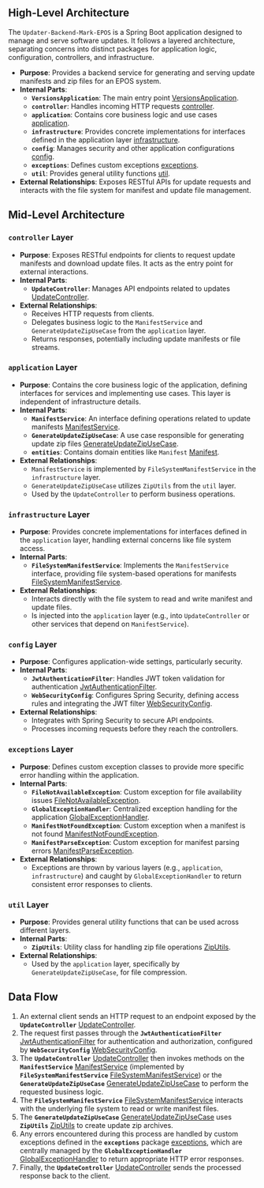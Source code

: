 ## High-Level Architecture

The `Updater-Backend-Mark-EPOS` is a Spring Boot application designed to manage and serve software updates. It follows a layered architecture, separating concerns into distinct packages for application logic, configuration, controllers, and infrastructure.

*   **Purpose**: Provides a backend service for generating and serving update manifests and zip files for an EPOS system.
*   **Internal Parts**:
    *   **`VersionsApplication`**: The main entry point [VersionsApplication](src/main/java/com/backend/versions/VersionsApplication.java).
    *   **`controller`**: Handles incoming HTTP requests [controller](src/main/java/com/backend/versions/controller).
    *   **`application`**: Contains core business logic and use cases [application](src/main/java/com/backend/versions/application).
    *   **`infrastructure`**: Provides concrete implementations for interfaces defined in the application layer [infrastructure](src/main/java/com/backend/versions/infrastructure).
    *   **`config`**: Manages security and other application configurations [config](src/main/java/com/backend/versions/config).
    *   **`exceptions`**: Defines custom exceptions [exceptions](src/main/java/com/backend/versions/exceptions).
    *   **`util`**: Provides general utility functions [util](src/main/java/com/backend/versions/util).
*   **External Relationships**: Exposes RESTful APIs for update requests and interacts with the file system for manifest and update file management.

## Mid-Level Architecture

### **`controller` Layer**

*   **Purpose**: Exposes RESTful endpoints for clients to request update manifests and download update files. It acts as the entry point for external interactions.
*   **Internal Parts**:
    *   **`UpdateController`**: Manages API endpoints related to updates [UpdateController](src/main/java/com/backend/versions/controller/UpdateController.java).
*   **External Relationships**:
    *   Receives HTTP requests from clients.
    *   Delegates business logic to the `ManifestService` and `GenerateUpdateZipUseCase` from the `application` layer.
    *   Returns responses, potentially including update manifests or file streams.

### **`application` Layer**

*   **Purpose**: Contains the core business logic of the application, defining interfaces for services and implementing use cases. This layer is independent of infrastructure details.
*   **Internal Parts**:
    *   **`ManifestService`**: An interface defining operations related to update manifests [ManifestService](src/main/java/com/backend/versions/application/ManifestService.java).
    *   **`GenerateUpdateZipUseCase`**: A use case responsible for generating update zip files [GenerateUpdateZipUseCase](src/main/java/com/backend/versions/application/usecases/GenerateUpdateZipUseCase.java).
    *   **`entities`**: Contains domain entities like `Manifest` [Manifest](src/main/java/com/backend/versions/application/entities/Manifest.java).
*   **External Relationships**:
    *   `ManifestService` is implemented by `FileSystemManifestService` in the `infrastructure` layer.
    *   `GenerateUpdateZipUseCase` utilizes `ZipUtils` from the `util` layer.
    *   Used by the `UpdateController` to perform business operations.

### **`infrastructure` Layer**

*   **Purpose**: Provides concrete implementations for interfaces defined in the `application` layer, handling external concerns like file system access.
*   **Internal Parts**:
    *   **`FileSystemManifestService`**: Implements the `ManifestService` interface, providing file system-based operations for manifests [FileSystemManifestService](src/main/java/com/backend/versions/infrastructure/FileSystemManifestService.java).
*   **External Relationships**:
    *   Interacts directly with the file system to read and write manifest and update files.
    *   Is injected into the `application` layer (e.g., into `UpdateController` or other services that depend on `ManifestService`).

### **`config` Layer**

*   **Purpose**: Configures application-wide settings, particularly security.
*   **Internal Parts**:
    *   **`JwtAuthenticationFilter`**: Handles JWT token validation for authentication [JwtAuthenticationFilter](src/main/java/com/backend/versions/config/JwtAuthenticationFilter.java).
    *   **`WebSecurityConfig`**: Configures Spring Security, defining access rules and integrating the JWT filter [WebSecurityConfig](src/main/java/com/backend/versions/config/WebSecurityConfig.java).
*   **External Relationships**:
    *   Integrates with Spring Security to secure API endpoints.
    *   Processes incoming requests before they reach the controllers.

### **`exceptions` Layer**

*   **Purpose**: Defines custom exception classes to provide more specific error handling within the application.
*   **Internal Parts**:
    *   **`FileNotAvailableException`**: Custom exception for file availability issues [FileNotAvailableException](src/main/java/com/backend/versions/exceptions/FileNotAvailableException.java).
    *   **`GlobalExceptionHandler`**: Centralized exception handling for the application [GlobalExceptionHandler](src/main/java/com/backend/versions/exceptions/GlobalExceptionHandler.java).
    *   **`ManifestNotFoundException`**: Custom exception when a manifest is not found [ManifestNotFoundException](src/main/java/com/backend/versions/exceptions/ManifestNotFoundException.java).
    *   **`ManifestParseException`**: Custom exception for manifest parsing errors [ManifestParseException](src/main/java/com/backend/versions/exceptions/ManifestParseException.java).
*   **External Relationships**:
    *   Exceptions are thrown by various layers (e.g., `application`, `infrastructure`) and caught by `GlobalExceptionHandler` to return consistent error responses to clients.

### **`util` Layer**

*   **Purpose**: Provides general utility functions that can be used across different layers.
*   **Internal Parts**:
    *   **`ZipUtils`**: Utility class for handling zip file operations [ZipUtils](src/main/java/com/backend/versions/util/ZipUtils.java).
*   **External Relationships**:
    *   Used by the `application` layer, specifically by `GenerateUpdateZipUseCase`, for file compression.

## Data Flow

1.  An external client sends an HTTP request to an endpoint exposed by the **`UpdateController`** [UpdateController](src/main/java/com/backend/versions/controller/UpdateController.java).
2.  The request first passes through the **`JwtAuthenticationFilter`** [JwtAuthenticationFilter](src/main/java/com/backend/versions/config/JwtAuthenticationFilter.java) for authentication and authorization, configured by **`WebSecurityConfig`** [WebSecurityConfig](src/main/java/com/backend/versions/config/WebSecurityConfig.java).
3.  The **`UpdateController`** [UpdateController](src/main/java/com/backend/versions/controller/UpdateController.java) then invokes methods on the **`ManifestService`** [ManifestService](src/main/java/com/backend/versions/application/ManifestService.java) (implemented by **`FileSystemManifestService`** [FileSystemManifestService](src/main/java/com/backend/versions/infrastructure/FileSystemManifestService.java)) or the **`GenerateUpdateZipUseCase`** [GenerateUpdateZipUseCase](src/main/java/com/backend/versions/application/usecases/GenerateUpdateZipUseCase.java) to perform the requested business logic.
4.  The **`FileSystemManifestService`** [FileSystemManifestService](src/main/java/com/backend/versions/infrastructure/FileSystemManifestService.java) interacts with the underlying file system to read or write manifest files.
5.  The **`GenerateUpdateZipUseCase`** [GenerateUpdateZipUseCase](src/main/java/com/backend/versions/application/usecases/GenerateUpdateZipUseCase.java) uses **`ZipUtils`** [ZipUtils](src/main/java/com/backend/versions/util/ZipUtils.java) to create update zip archives.
6.  Any errors encountered during this process are handled by custom exceptions defined in the **`exceptions`** package [exceptions](src/main/java/com/backend/versions/exceptions), which are centrally managed by the **`GlobalExceptionHandler`** [GlobalExceptionHandler](src/main/java/com/backend/versions/exceptions/GlobalExceptionHandler.java) to return appropriate HTTP error responses.
7.  Finally, the **`UpdateController`** [UpdateController](src/main/java/com/backend/versions/controller/UpdateController.java) sends the processed response back to the client.

